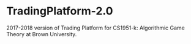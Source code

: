 # TradingPlatform-2.0

2017-2018 version of Trading Platform for CS1951-k: Algorithmic Game Theory at Brown University. 

